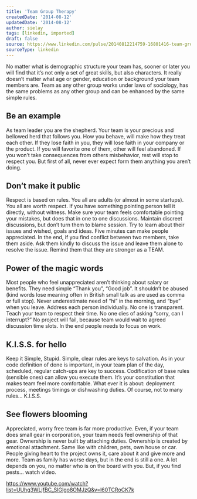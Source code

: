 ```yaml
---
title: 'Team Group Therapy'
createdDate: '2014-08-12'
updatedDate: '2014-08-12'
author: sielay
tags: [linkedin, imported]
draft: false
source: https://www.linkedin.com/pulse/20140812214759-16801416-team-group-therapy/
sourceType: linkedin
---
```


No matter what is demographic structure your team has, sooner or later you will find that it’s not only a set of great skills, but also characters. It really doesn’t matter what age or gender, education or background your team members are. Team as any other group works under laws of sociology, has the same problems as any other group and can be enhanced by the same simple rules.

## Be an example

As team leader you are the shepherd. Your team is your precious and bellowed herd that follows you. How you behave, will make how they treat each other. If they lose faith in you, they will lose faith in your company or the product. If you will favorite one of them, other will feel abandoned. If you won’t take consequences from others misbehavior, rest will stop to respect you. But first of all, never ever expect form them anything you aren’t doing.

## Don’t make it public

Respect is based on rules. You all are adults (or almost in some startups). You all are worth respect. If you have something pointing person tell it directly, without witness. Make sure your team feels comfortable pointing your mistakes, but does that in one to one discussions. Maintain discreet discussions, but don’t turn them to blame session. Try to learn about their issues and wished, goals and ideas. Five minutes can make people appreciated. In the end, if you find conflict between two members, take them aside. Ask them kindly to discuss the issue and leave them alone to resolve the issue. Remind them that they are stronger as a TEAM.

## Power of the magic words

Most people who feel unappreciated aren’t thinking about salary or benefits. They need simple “Thank you”, “Good job”. It shouldn’t be abused (kind words lose meaning often in British small talk as are used as comma or full stop). Never underestimate need of “hi” in the morning, and “bye” when you leave. Address each person individually. No one is transparent. Teach your team to respect their time. No one dies of asking “sorry, can I interrupt?” No project will fail, because team would wait to agreed discussion time slots. In the end people needs to focus on work.

## K.I.S.S. for hello

Keep it Simple, Stupid. Simple, clear rules are keys to salvation. As in your code definition of done is important, in your team plan of the day, scheduled, regular catch-ups are key to success. Codification of base rules (sensible ones) can allow you execute them. It’s your constitution that makes team feel more comfortable. What ever it is about: deployment process, meetings timings or dishwashing duties. Of course, not to many rules… K.I.S.S.

## See flowers blooming

Appreciated, worry free team is far more productive. Even, if your team does small gear in corporation, your team needs feel ownership of that gear. Ownership is never built by attaching duties. Ownership is created by emotional attachment. Same like with children, pets, own house or car. People giving heart to the project owns it, care about it and give more and more. Team as family has worse days, but in the end is still a one. A lot depends on you, no matter who is on the board with you. But, if you find pests… watch video.

https://www.youtube.com/watch?list=UUhg3WLjfBC_SIGlgo8OMJzQ&v=l60TCRoCK7k

